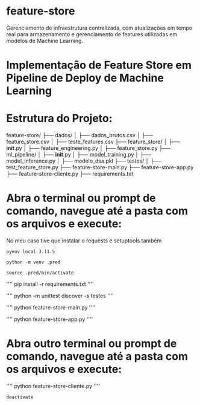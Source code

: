 # feature-store
Gerenciamento de infraestrutura centralizada, com atualizações em tempo real para armazenamento e gerenciamento de features utilizadas em modelos de Machine Learning.


# Implementação de Feature Store em Pipeline de Deploy de Machine Learning


# Estrutura do Projeto:

feature-store/
├── dados/
│   ├── dados_brutos.csv
│   ├── feature_store.csv
│   ├── teste_features.csv
├── feature_store/
│   ├── __init__.py
│   ├── feature_engineering.py
│   ├── feature_store.py
├── ml_pipeline/
│   ├── __init__.py
│   ├── model_training.py
│   ├── model_inference.py
│   ├── modelo_dsa.pkl
├── testes/
│   ├── test_feature_store.py
├── feature-store-main.py
├── feature-store-app.py
├── feature-store-cliente.py
├── requirements.txt


# Abra o terminal ou prompt de comando, navegue até a pasta com os arquivos e execute:
No meu caso tive que instalar o requests e setuptools também

````
pyenv local 3.11.5
````

````
python -m venv .pred
````

````
source .pred/bin/activate
````

''''
pip install -r requirements.txt
''''

''''
python -m unittest discover -s testes
''''

''''
python feature-store-main.py
''''

''''
python feature-store-app.py
''''


# Abra outro terminal ou prompt de comando, navegue até a pasta com os arquivos e execute:

''''
python feature-store-cliente.py
''''

````
deactivate
````